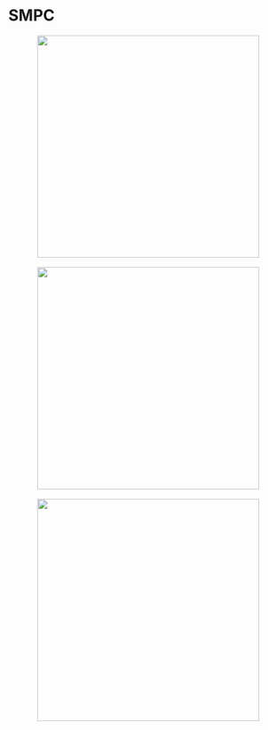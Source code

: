 # SMPC

<div align="center"> 
   <img src="https://github.com/vid-db/STOCKPILE/assets/153529283/64e3d3fb-a6f4-4e8c-ad68-22c86564eb73" width="400"/>  <br><br>
  <img src="https://github.com/vid-db/STOCKPILE/assets/153529283/e198eadf-1217-411e-a513-348467cc9d75" width="400"/>  <br><br>
  <img src="https://github.com/vid-db/STOCKPILE/assets/153529283/92affa76-b976-43f9-a691-40fe59b08942" width="400"/>  <br><br>
 
</div>
